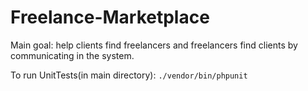 # Freelance-Marketplace
Main goal: help clients find freelancers and freelancers find clients by communicating in the system.

To run UnitTests(in main directory): `./vendor/bin/phpunit`